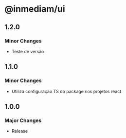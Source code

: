 # @inmediam/ui

## 1.2.0

### Minor Changes

- Teste de versão

## 1.1.0

### Minor Changes

- Utiliza configuração TS do package nos projetos react

## 1.0.0

### Major Changes

- Release
